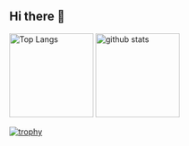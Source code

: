 ## Hi there 👋

<!--
**hottasaur/hottasaur** is a ✨ _special_ ✨ repository because its `README.md` (this file) appears on your GitHub profile.

Here are some ideas to get you started:

- 🔭 I’m currently working on ...
- 🌱 I’m currently learning ...
- 👯 I’m looking to collaborate on ...
- 🤔 I’m looking for help with ...
- 💬 Ask me about ...
- 📫 How to reach me: ...
- 😄 Pronouns: ...
- ⚡ Fun fact: ...
-->

<!--
2024/11/12　新規作成
GitHub Stats Card,Github Profile Trophy
-->
<p align="left"> 
  <img alt="Top Langs" height="150px" src="https://github-readme-stats.vercel.app/api/top-langs/?username=hottasaur&layout=compact&show_icons=true&theme=onedark" />
  <img alt="github stats" height="150px" src="https://github-readme-stats.vercel.app/api?username=hottasaur&theme=onedark&show_icons=ture" />
</p>

[![trophy](https://github-profile-trophy.vercel.app/?username=hottasaur&theme=onedark&column=8)](https://github.com/ryo-ma/github-profile-trophy)
